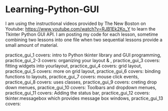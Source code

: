 # Learning-Python-GUI
I am using the instructional videos provided by The New Boston on Youtube: https://www.youtube.com/watch?v=RJB1Ek2Ko_Y to learn the Tkinter
Python GUI API. I am posting my code for each lesson, sometime combining two lessons into one file when two sequential lessons provide a 
small amount of material.

practice_gui_1 covers: intro to Python tkinter library and GUI programming, 
practice_gui_2-3 covers: organizing your layout & , 
practice_gui_3 covers: fitting widgets into yourlayout, 
practice_gui_4 covers: grid layout, 
practice_gui_5 covers: more on grid layout, 
practice_gui_6 covers: binding functions to layouts, 
practice_gui_7 covers: mouse click events, 
practice_gui_8 covers: uses classes, 
practice_gui_9 covers: creting drop down menues, 
practice_gui_10 covers: Toolbars and dropdown menues, 
practice_gui_11 covers: Adding the status bar, 
practice_gui_12 covers: tkinter.messagebox which provides message box windows, 
practice_gui_13 covers:
